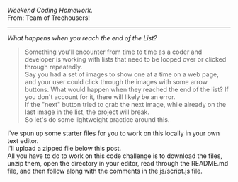 *Weekend Coding Homework.*  
From: Team of Treehousers! 
___________________________________________________________________________________

*What happens when you reach the end of the List?*

> Something you'll encounter from time to time as a coder and developer is working with lists that need to be looped over or clicked through repeatedly.  
Say you had a set of images to show one at a time on a web page, and your user could click through the images with some arrow buttons. 
What would happen when they reached the end of the list?  If you don't account for it, there will likely be an error.  
If the "next" button tried to grab the next image, while already on the last image in the list, the project will break.  
So let's do some lightweight practice around this.

I've spun up some starter files for you to work on this locally in your own text editor.  
I'll upload a zipped file below this post.  
All you have to do to work on this code challenge is to download the files, unzip them, open the directory in your editor, read through the README.md file, 
and then follow along with the comments in the js/script.js file.